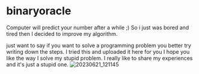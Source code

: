# binaryoracle
Computer will predict your number after a while ;)
So i just was bored and tired then I decided to improve my algorithm.

just want to say if you want to solve a programming problem you better try writing down the steps.
I tried this and uploaded it here for you I hope you like the way I solve my stupid problem.
I really like to share my experiences and it's just a stupid one.
![20230621_121145](https://github.com/Ghoreish/binaryoracle/assets/46873759/98d824ff-38c5-4992-952b-3275a0af73bc)
